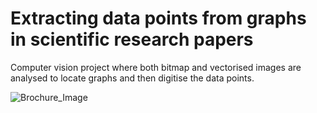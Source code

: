 # Extracting data points from graphs in scientific research papers

Computer vision project where both bitmap and vectorised images are analysed to locate graphs and then digitise the data points.

![Brochure_Image](https://user-images.githubusercontent.com/74137905/154816233-4f2b8d7a-16d8-4f12-81dc-bd4af784533f.png)
